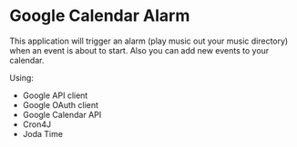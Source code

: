 # Google Calendar Alarm
This application will trigger an alarm (play music out your music directory) when an event is about to start.
Also you can add new events to your calendar.

Using:

- Google API client
- Google OAuth client
- Google Calendar API
- Cron4J
- Joda Time
